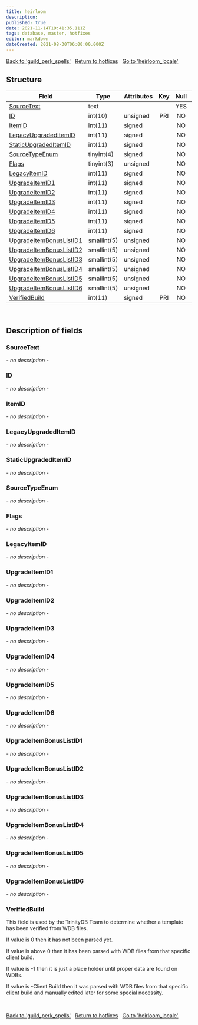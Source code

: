 ```yaml
---
title: heirloom
description: 
published: true
date: 2021-11-14T19:41:35.111Z
tags: database, master, hotfixes
editor: markdown
dateCreated: 2021-08-30T06:00:00.000Z
---
```


<a href="https://trinitycore.info/en/database/master/hotfixes/guild_perk_spells" class="mt-5 v-btn v-btn--depressed v-btn--flat v-btn--outlined theme--light v-size--default darkblue--text text--lighten-3"><span class="v-btn__content"><i aria-hidden="true" class="v-icon notranslate v-icon--left mdi mdi-arrow-left theme--light"></i><span>Back to 'guild_perk_spells'</span></span></a>&nbsp;&nbsp;&nbsp;<a href="https://trinitycore.info/en/database/master/hotfixes/home" class="mt-5 v-btn v-btn--depressed v-btn--flat v-btn--outlined theme--light v-size--default darkblue--text text--lighten-3"><span class="v-btn__content"><i aria-hidden="true" class="v-icon notranslate v-icon--left mdi mdi-home-outline theme--light"></i><span>Return to hotfixes</span></span></a>&nbsp;&nbsp;&nbsp;<a href="https://trinitycore.info/en/database/master/hotfixes/heirloom_locale" class="mt-5 v-btn v-btn--depressed v-btn--flat v-btn--outlined theme--light v-size--default darkblue--text text--lighten-3"><span class="v-btn__content"><span>Go to 'heirloom_locale'</span><i aria-hidden="true" class="v-icon notranslate v-icon--right mdi mdi-arrow-right theme--light"></i></span></a>

## Structure

| Field | Type | Attributes | Key | Null | Default | Extra | Comment |
| --- | --- | --- | :---: | :---: | --- | --- | --- |
| [SourceText](#sourcetext) | text |  |  | YES | NULL |  |  |
| [ID](#id) | int(10) | unsigned | PRI | NO | 0 |  |  |
| [ItemID](#itemid) | int(11) | signed |  | NO | 0 |  |  |
| [LegacyUpgradedItemID](#legacyupgradeditemid) | int(11) | signed |  | NO | 0 |  |  |
| [StaticUpgradedItemID](#staticupgradeditemid) | int(11) | signed |  | NO | 0 |  |  |
| [SourceTypeEnum](#sourcetypeenum) | tinyint(4) | signed |  | NO | 0 |  |  |
| [Flags](#flags) | tinyint(3) | unsigned |  | NO | 0 |  |  |
| [LegacyItemID](#legacyitemid) | int(11) | signed |  | NO | 0 |  |  |
| [UpgradeItemID1](#upgradeitemid1) | int(11) | signed |  | NO | 0 |  |  |
| [UpgradeItemID2](#upgradeitemid2) | int(11) | signed |  | NO | 0 |  |  |
| [UpgradeItemID3](#upgradeitemid3) | int(11) | signed |  | NO | 0 |  |  |
| [UpgradeItemID4](#upgradeitemid4) | int(11) | signed |  | NO | 0 |  |  |
| [UpgradeItemID5](#upgradeitemid5) | int(11) | signed |  | NO | 0 |  |  |
| [UpgradeItemID6](#upgradeitemid6) | int(11) | signed |  | NO | 0 |  |  |
| [UpgradeItemBonusListID1](#upgradeitembonuslistid1) | smallint(5) | unsigned |  | NO | 0 |  |  |
| [UpgradeItemBonusListID2](#upgradeitembonuslistid2) | smallint(5) | unsigned |  | NO | 0 |  |  |
| [UpgradeItemBonusListID3](#upgradeitembonuslistid3) | smallint(5) | unsigned |  | NO | 0 |  |  |
| [UpgradeItemBonusListID4](#upgradeitembonuslistid4) | smallint(5) | unsigned |  | NO | 0 |  |  |
| [UpgradeItemBonusListID5](#upgradeitembonuslistid5) | smallint(5) | unsigned |  | NO | 0 |  |  |
| [UpgradeItemBonusListID6](#upgradeitembonuslistid6) | smallint(5) | unsigned |  | NO | 0 |  |  |
| [VerifiedBuild](#verifiedbuild) | int(11) | signed | PRI | NO | 0 |  |  |
&nbsp;
## Description of fields

### SourceText
*- no description -*
&nbsp;

### ID
*- no description -*
&nbsp;

### ItemID
*- no description -*
&nbsp;

### LegacyUpgradedItemID
*- no description -*
&nbsp;

### StaticUpgradedItemID
*- no description -*
&nbsp;

### SourceTypeEnum
*- no description -*
&nbsp;

### Flags
*- no description -*
&nbsp;

### LegacyItemID
*- no description -*
&nbsp;

### UpgradeItemID1
*- no description -*
&nbsp;

### UpgradeItemID2
*- no description -*
&nbsp;

### UpgradeItemID3
*- no description -*
&nbsp;

### UpgradeItemID4
*- no description -*
&nbsp;

### UpgradeItemID5
*- no description -*
&nbsp;

### UpgradeItemID6
*- no description -*
&nbsp;

### UpgradeItemBonusListID1
*- no description -*
&nbsp;

### UpgradeItemBonusListID2
*- no description -*
&nbsp;

### UpgradeItemBonusListID3
*- no description -*
&nbsp;

### UpgradeItemBonusListID4
*- no description -*
&nbsp;

### UpgradeItemBonusListID5
*- no description -*
&nbsp;

### UpgradeItemBonusListID6
*- no description -*
&nbsp;

### VerifiedBuild
This field is used by the TrinityDB Team to determine whether a template has been verified from WDB files.

If value is 0 then it has not been parsed yet.

If value is above 0 then it has been parsed with WDB files from that specific client build.

If value is -1 then it is just a place holder until proper data are found on WDBs.

If value is -Client Build then it was parsed with WDB files from that specific client build and manually edited later for some special necessity.

&nbsp;

<a href="https://trinitycore.info/en/database/master/hotfixes/guild_perk_spells" class="mt-5 v-btn v-btn--depressed v-btn--flat v-btn--outlined theme--light v-size--default darkblue--text text--lighten-3"><span class="v-btn__content"><i aria-hidden="true" class="v-icon notranslate v-icon--left mdi mdi-arrow-left theme--light"></i><span>Back to 'guild_perk_spells'</span></span></a>&nbsp;&nbsp;&nbsp;<a href="https://trinitycore.info/en/database/master/hotfixes/home" class="mt-5 v-btn v-btn--depressed v-btn--flat v-btn--outlined theme--light v-size--default darkblue--text text--lighten-3"><span class="v-btn__content"><i aria-hidden="true" class="v-icon notranslate v-icon--left mdi mdi-home-outline theme--light"></i><span>Return to hotfixes</span></span></a>&nbsp;&nbsp;&nbsp;<a href="https://trinitycore.info/en/database/master/hotfixes/heirloom_locale" class="mt-5 v-btn v-btn--depressed v-btn--flat v-btn--outlined theme--light v-size--default darkblue--text text--lighten-3"><span class="v-btn__content"><span>Go to 'heirloom_locale'</span><i aria-hidden="true" class="v-icon notranslate v-icon--right mdi mdi-arrow-right theme--light"></i></span></a>

